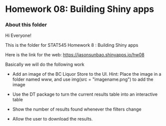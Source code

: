 Homework 08: Building Shiny apps
=====================

### About this folder
Hi Everyone!

This is the folder for STAT545 Homework 8 : Building Shiny apps

Here is the link for the web: https://jasonsunbao.shinyapps.io/hw08

Basically we will do the following work

- Add an image of the BC Liquor Store to the UI. Hint: Place the image in a folder named www, and use img(src = "imagename.png") to add the image

- Use the DT package to turn the current results table into an interactive table

- Show the number of results found whenever the filters change

- Allow the user to download the results.
